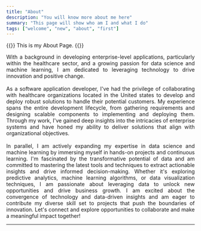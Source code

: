 ```yaml
---
title: "About"
description: "You will know more about me here"
summary: "This page will show who am I and what I do"
tags: ["welcome", "new", "about", "first"]
---
```

{{<lead>}}
This is my About Page.
{{</lead>}}

<div align="justify">
With a background in developing enterprise-level applications, particularly within the healthcare 
sector, and a growing passion for data science and machine learning, I am dedicated to leveraging 
technology to drive innovation and positive change. </div>
<br>
<div align="justify">
As a software application developer, I've had the privilege of collaborating with healthcare
organizations located in the United states to develop and deploy robust solutions to handle
their potential customers. My experience spans the entire development lifecycle, from gathering
requirements and designing scalable components to implementing and deploying them. Through my
work, I've gained deep insights into the intricacies of enterprise systems and have honed my
ability to deliver solutions that align with organizational objectives.</div>
<br>
<div align="justify">
In parallel, I am actively expanding my expertise in data science and machine learning by
immersing myself in hands-on projects and continuous learning. I'm fascinated by the
transformative potential of data and am committed to mastering the latest tools and techniques
to extract actionable insights and drive informed decision-making. Whether it's exploring
predictive analytics, machine learning algorithms, or data visualization techniques, I am
passionate about leveraging data to unlock new opportunities and drive business growth.
I am excited about the convergence of technology and data-driven insights and am eager to
contribute my diverse skill set to projects that push the boundaries of innovation. Let's
connect and explore opportunities to collaborate and make a meaningful impact together!</div>

---
